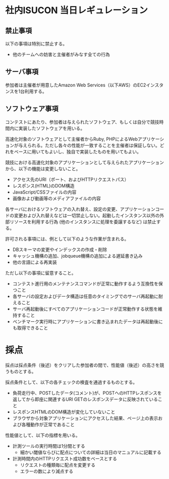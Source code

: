 # 社内ISUCON 当日レギュレーション

## 禁止事項

以下の事項は特別に禁止する。

  * 他のチームへの妨害と主催者がみなす全ての行為

## サーバ事項

参加者は主催者が用意したAmazon Web Services（以下AWS）のEC2インスタンスを1台利用する。

## ソフトウェア事項

コンテストにあたり、参加者は与えられたソフトウェア、もしくは自分で競技時間内に実装したソフトウェアを用いる。

高速化対象のソフトウェアとして主催者からRuby, PHPによるWebアプリケーションが与えられる。ただし各々の性能が一致することを主催者は保証しない。どれをベースに用いてもよいし、独自で実装したものを用いてもよい。

競技における高速化対象のアプリケーションとして与えられたアプリケーションから、以下の機能は変更しないこと。

  * アクセス先のURI（ポート、およびHTTPリクエストパス）
  * レスポンス(HTML)のDOM構造
  * JavaScript/CSSファイルの内容
  * 画像および動画等のメディアファイルの内容

各サーバにおけるソフトウェアの入れ替え、設定の変更、アプリケーションコードの変更および入れ替えなどは一切禁止しない。起動したインスタンス以外の外部リソースを利用する行為 (他のインスタンスに処理を委譲するなど) は禁止する。

許可される事項には、例として以下のような作業が含まれる。

  * DBスキーマの変更やインデックスの作成・削除
  * キャッシュ機構の追加、jobqueue機構の追加による遅延書き込み
  * 他の言語による再実装

ただし以下の事項に留意すること。

  * コンテスト進行用のメンテナンスコマンドが正常に動作するよう互換性を保つこと
  * 各サーバの設定およびデータ構造は任意のタイミングでのサーバ再起動に耐えること
  * サーバ再起動後にすべてのアプリケーションコードが正常動作する状態を維持すること
  * ベンチマーク実行時にアプリケーションに書き込まれたデータは再起動後にも取得できること

# 採点

採点は採点条件（後述）をクリアした参加者の間で、性能値（後述）の高さを競うものとする。

採点条件として、以下の各チェックの検査を通過するものとする。

  * 負荷走行中、POSTしたデータ(コメント)が、POSTへのHTTPレスポンスを返してから即座に関連するURI GETのレスポンスデータに反映されていること
  * レスポンスHTMLのDOM構造が変化していないこと
  * ブラウザから対象アプリケーションにアクセスした結果、ページ上の表示および各種動作が正常であること

性能値として、以下の指標を用いる。

  * 計測ツールの実行時間は1分間とする
    * 細かい閾値ならびに配点についての詳細は当日のマニュアルに記載する
  * 計測時間内のHTTPリクエスト成功数をベースとする
    * リクエストの種類毎に配点を変更する
    * エラーの数により減点する
